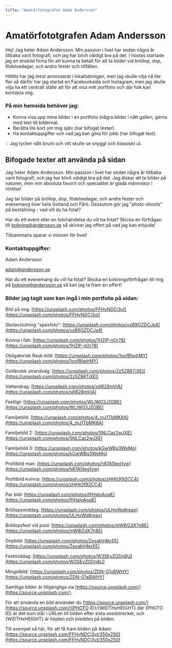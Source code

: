 ```yaml
---
title: "Amatörfotografen Adam Andersson"
---
```


# Amatörfototgrafen Adam Andersson

Hej! Jag heter Adam Andersson. Min passion i livet har sedan några år tillbaka varit fotografi, och jag har blivit väldigt bra på det. I höstas startade jag en enskild firma för att kunna ta betalt för att ta bilder vid bröllop, dop, födelsedagar, och andra fester och tillfällen.

Hittills har jag mest annonserat i lokaltidningen, men jag skulle vilja nå lite fler så därför har jag startat en Facebooksida och Instagram, men jag skulle vilja ha ett centralt ställe att för att visa mitt portfolio och där folk kan kontakta mig.

### På min hemsida behöver jag:

- Kunna visa upp mina bilder i en portfolio (några bilder i nått galleri, gärna med text till bilderna).
- Berätta lite kort om mig själv (har bifogat texter).
- Ha kontaktuppgifter och vad jag kan göra för jobb (har bifogat text).

<aside>
💡 Jag tycker nått brunt och vitt skulle se snyggt och klassiskt ut.

</aside>

## Bifogade texter att använda på sidan

Jag heter Adam Andersson. Min passion i livet har sedan några år tillbaka varit fotografi, och jag har blivit väldigt bra på det. Jag älskar att ta bilder på naturen, men min absoluta favorit och specialitet är glada människor i rörelse!

Jag tar bilder på bröllop, dop, födelsedagar, och andra fester och evenemang över hela Gotland och Fårö. Dessutom gör jag "photo-shoots" på beställning - vad vill du ha fotat?

Har du ett event eller en fotohändelse du vill ha fotat? Skicka en förfrågan till bokning@andersson.se så skickar jag offert på vad jag kan erbjuda!

Tillsammans sparar vi minnen för livet!

### Kontaktuppgifter:

Adam Andersson

adam@andersson.se

Har du ett evenemang du vill ha fotat? Skicka en bokningsförfrågan till mig på bokning@andersson.se så kan jag ta fram en offert!

### Bilder jag tagit som kan ingå i min portfolio på sidan:

Bild på mig: [https://unsplash.com/photos/FFHvNDCj3vI](https://unsplash.com/photos/FFHvNDCj3vI)

Skolavslutning "spexfoto": [https://unsplash.com/photos/vxB9GZDCJs4](https://unsplash.com/photos/vxB9GZDCJs4)

Kvinna i fält: [https://unsplash.com/photos/1HZlP-nOr78](https://unsplash.com/photos/1HZlP-nOr78)

Obligatorisk Rauk-bild: [https://unsplash.com/photos/1oofBIwIrMY](https://unsplash.com/photos/1oofBIwIrMY)

Gotländsk strandväg: [https://unsplash.com/photos/2z5Z88TiXEI](https://unsplash.com/photos/2z5Z88TiXEI)

Vattendrag: [https://unsplash.com/photos/sjIl628mViA](https://unsplash.com/photos/sjIl628mViA)

Festligt: [https://unsplash.com/photos/WLlW03JZGBE](https://unsplash.com/photos/WLlW03JZGBE)

Familjebild: [https://unsplash.com/photos/4_mJ1TbMK8A](https://unsplash.com/photos/4_mJ1TbMK8A)

Familjebild 2: [https://unsplash.com/photos/5NLCaz2wJXE](https://unsplash.com/photos/5NLCaz2wJXE)

Familjebild 3: [https://unsplash.com/photos/kGwWBq3WeMg](https://unsplash.com/photos/kGwWBq3WeMg)

Profilbild man: [https://unsplash.com/photos/h87A5Ieg1yw](https://unsplash.com/photos/h87A5Ieg1yw)

Profilbild kvinna: [https://unsplash.com/photos/zHHtOf92CC4](https://unsplash.com/photos/zHHtOf92CC4)

Par bild: [https://unsplash.com/photos/IfjHaIoAoqE](https://unsplash.com/photos/IfjHaIoAoqE)

Bröllopsmiddag: [https://unsplash.com/photos/ULHxWq8reao](https://unsplash.com/photos/ULHxWq8reao)

Bröllopsfest vid pool: [https://unsplash.com/photos/mW8IZdX7n8E](https://unsplash.com/photos/mW8IZdX7n8E)

Dopbild: [https://unsplash.com/photos/ZesabV4krEE](https://unsplash.com/photos/ZesabV4krEE)

Festmiddag: [https://unsplash.com/photos/W3SEyZODn8U](https://unsplash.com/photos/W3SEyZODn8U)

Mingelbild: [https://unsplash.com/photos/ZDN-G1xBWHY](https://unsplash.com/photos/ZDN-G1xBWHY)

Samtliga bilder är tillgängliga via [https://source.unsplash.com/](https://source.unsplash.com/).

För att använda en bild använder du [https://source.unsplash.com/](https://source.unsplash.com/){PHOTO ID}/{WIDTHxHEIGHT} där {PHOTO ID} är det som står i URLen till bilden efter sista snedstrecket, och {WIDTHxHEIGHT} är höjden och bredden på bilden.

Till exempel så här, för att få fram bilden på Adam: [https://source.unsplash.com/FFHvNDCj3vI/350x250](https://source.unsplash.com/FFHvNDCj3vI/350x250)